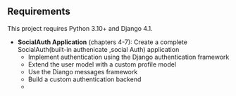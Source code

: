 ## Requirements

This project requires Python 3.10+ and Django 4.1.

- **SocialAuth Application** (chapters 4-7): Create a complete SocialAuth(built-in authenicate ,social Auth) application
  - Implement authentication using the Django authentication framework
  - Extend the user model with a custom profile model
  - Use the Diango messages framework
  - Build a custom authentication backend
  - 
  
